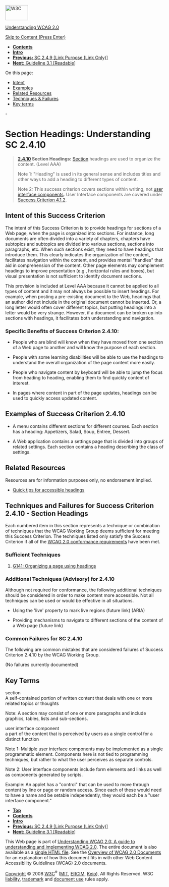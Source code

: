 [<img src="http://www.w3.org/Icons/w3c_home" alt="W3C" width="72" height="48" />](http://www.w3.org/)

[Understanding WCAG 2.0](http://www.w3.org/TR/2008/WD-UNDERSTANDING-WCAG20-20081103/)

[Skip to Content (Press Enter)](#maincontent)

<span id="top"></span>

-   **[Contents](http://www.w3.org/TR/2008/WD-UNDERSTANDING-WCAG20-20081103/#contents "Table of Contents")**
-   **[Intro](intro.html "Introduction to Understanding WCAG 2.0")**
-   [**Previous:** SC 2.4.9 \[Link Purpose (Link Only)\]](navigation-mechanisms-link.html "Understanding SC  2.4.9 [Link Purpose (Link Only)]")
-   [**Next:** Guideline 3.1 \[Readable\]](meaning.html "Understanding Guideline  3.1 [Readable]")

On this page:

-   [Intent](#navigation-mechanisms-headings-intent-head)
-   [Examples](#navigation-mechanisms-headings-examples-head)
-   [Related Resources](#navigation-mechanisms-headings-resources-head)
-   [Techniques & Failures](#navigation-mechanisms-headings-techniques-head)
-   [Key terms](#key-terms)

<span id="maincontent">-</span>

<span id="navigation-mechanisms-headings"></span> **Section Headings**<span class="screenreader">:</span> Understanding SC 2.4.10
=================================================================================================================================

> **[2.4.10](http://www.w3.org/TR/2008/PR-WCAG20-20081103/#navigation-mechanisms-headings) Section Headings:** <a href="#sectiondef" class="termref">Section</a> headings are used to organize the content. (Level AAA)
>
> Note 1: "Heading" is used in its general sense and includes titles and other ways to add a heading to different types of content.
>
> Note 2: This success criterion covers sections within writing, not <a href="#user-interface-componentdef" class="termref">user interface components</a>. User Interface components are covered under [Success Criterion 4.1.2](http://www.w3.org/TR/2008/PR-WCAG20-20081103/#ensure-compat-rsv).

Intent of this Success Criterion
--------------------------------

The intent of this Success Criterion is to provide headings for sections of a Web page, when the page is organized into sections. For instance, long documents are often divided into a variety of chapters, chapters have subtopics and subtopics are divided into various sections, sections into paragraphs, etc. When such sections exist, they need to have headings that introduce them. This clearly indicates the organization of the content, facilitates navigation within the content, and provides mental "handles" that aid in comprehension of the content. Other page elements may complement headings to improve presentation (e.g., horizontal rules and boxes), but visual presentation is not sufficient to identify document sections.

This provision is included at Level AAA because it cannot be applied to all types of content and it may not always be possible to insert headings. For example, when posting a pre-existing document to the Web, headings that an author did not include in the original document cannot be inserted. Or, a long letter would often cover different topics, but putting headings into a letter would be very strange. However, if a document can be broken up into sections with headings, it facilitates both understanding and navigation.

### Specific Benefits of Success Criterion 2.4.10:

-   People who are blind will know when they have moved from one section of a Web page to another and will know the purpose of each section.

-   People with some learning disabilities will be able to use the headings to understand the overall organization of the page content more easily.

-   People who navigate content by keyboard will be able to jump the focus from heading to heading, enabling them to find quickly content of interest.

-   In pages where content in part of the page updates, headings can be used to quickly access updated content.

Examples of Success Criterion 2.4.10
------------------------------------

-   A menu contains different sections for different courses. Each section has a heading: Appetizers, Salad, Soup, Entree, Dessert.

-   A Web application contains a settings page that is divided into groups of related settings. Each section contains a heading describing the class of settings.

Related Resources
-----------------

Resources are for information purposes only, no endorsement implied.

-   [Quick tips for accessible headings](http://www.rnib.org.uk/wacblog/headings/quick-tips-for-accessible-headings/)

Techniques and Failures for Success Criterion 2.4.10 - Section Headings
-----------------------------------------------------------------------

Each numbered item in this section represents a technique or combination of techniques that the WCAG Working Group deems sufficient for meeting this Success Criterion. The techniques listed only satisfy the Success Criterion if all of the [WCAG 2.0 conformance requirements](http://www.w3.org/TR/2008/PR-WCAG20-20081103/#conformance-reqs) have been met.

### Sufficient Techniques

1.  [G141: Organizing a page using headings](http://www.w3.org/TR/2008/WD-WCAG20-TECHS-20081103/G141)

### Additional Techniques (Advisory) for 2.4.10

Although not required for conformance, the following additional techniques should be considered in order to make content more accessible. Not all techniques can be used or would be effective in all situations.

-   Using the 'live' property to mark live regions (future link) (ARIA)

-   Providing mechanisms to navigate to different sections of the content of a Web page (future link)

### Common Failures for SC 2.4.10

The following are common mistakes that are considered failures of Success Criterion 2.4.10 by the WCAG Working Group.

(No failures currently documented)

Key Terms
---------

 <span id="sectiondef"></span> section  
A self-contained portion of written content that deals with one or more related topics or thoughts

Note: A section may consist of one or more paragraphs and include graphics, tables, lists and sub-sections.

 <span id="user-interface-componentdef"></span> user interface component  
a part of the content that is perceived by users as a single control for a distinct function

Note 1: Multiple user interface components may be implemented as a single programmatic element. Components here is not tied to programming techniques, but rather to what the user perceives as separate controls.

Note 2: User interface components include form elements and links as well as components generated by scripts.

Example: An applet has a "control" that can be used to move through content by line or page or random access. Since each of these would need to have a name and be setable independently, they would each be a "user interface component."

-   **[Top](#top)**
-   **[Contents](http://www.w3.org/TR/2008/WD-UNDERSTANDING-WCAG20-20081103/#contents "Table of Contents")**
-   **[Intro](intro.html "Introduction to Understanding WCAG 2.0")**
-   [**Previous:** SC 2.4.9 \[Link Purpose (Link Only)\]](navigation-mechanisms-link.html "Understanding SC  2.4.9 [Link Purpose (Link Only)]")
-   [**Next:** Guideline 3.1 \[Readable\]](meaning.html "Understanding Guideline  3.1 [Readable]")

This Web page is part of [Understanding WCAG 2.0: A guide to understanding and implementing WCAG 2.0](http://www.w3.org/TR/2008/WD-UNDERSTANDING-WCAG20-20081103/). The entire document is also available as a [single HTML file](complete.html). See the [Overview of WCAG 2.0 Documents](http://www.w3.org/WAI/intro/wcag20) for an explanation of how this document fits in with other Web Content Accessibility Guidelines (WCAG) 2.0 documents.

[Copyright](http://www.w3.org/Consortium/Legal/ipr-notice#Copyright) © 2008 [W3C](http://www.w3.org/)<sup>®</sup> ([MIT](http://www.csail.mit.edu/), [ERCIM](http://www.ercim.org/), [Keio](http://www.keio.ac.jp/)), All Rights Reserved. W3C [liability](http://www.w3.org/Consortium/Legal/ipr-notice#Legal_Disclaimer), [trademark](http://www.w3.org/Consortium/Legal/ipr-notice#W3C_Trademarks) and [document use](http://www.w3.org/Consortium/Legal/copyright-documents) rules apply.
